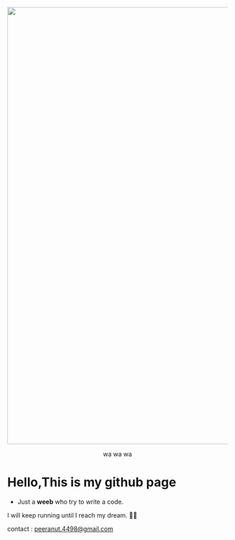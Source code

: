 <p align="center">
   <img src="https://media1.tenor.com/m/LCTE51WsNu8AAAAd/seiyuu-radio-no-uraomote-mashi.gif" style="width:1000" >
</p>

<p align="center"> wa wa wa </p>

# Hello,This is my github page
- Just a **weeb** who try to write a code.

I will keep running until I reach my dream. 🌟✨

contact : peeranut.4498@gmail.com

<p>&nbsp;<img align="center" scr="https://github-readme-stats.vercel.app/api?username=ponmak&theme=shadow_green" /></p>
